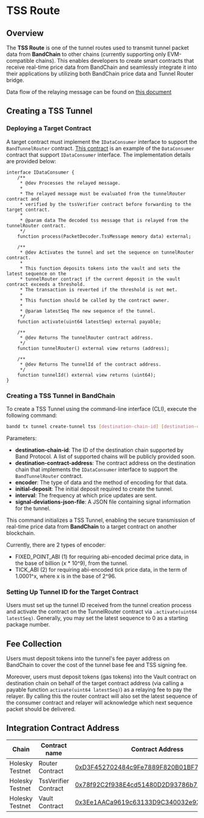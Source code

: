 # TSS Route

## Overview

The **TSS Route** is one of the tunnel routes used to transmit tunnel packet data from **BandChain** to other chains (currently supporting only EVM-compatible chains). This enables developers to create smart contracts that receive real-time price data from BandChain and seamlessly integrate it into their applications by utilizing both BandChain price data and Tunnel Router bridge.

Data flow of the relaying message can be found on [this document](https://github.com/bandprotocol/tunnel-tss-router-contracts/blob/main/docs/contracts/02-dataflow.md)

## Creating a TSS Tunnel

### Deploying a Target Contract

A target contract must implement the `IDataConsumer` interface to support the `BandTunnelRouter` contract. [This contract](https://holesky.etherscan.io/address/0x4eabfc3cd1d9b1170707debd9fe5ab8f657f7a3f#code) is an example of the `DataConsumer` contract that support `IDataConsumer` interface. The implementation details are provided below:

```solidity
interface IDataConsumer {
    /**
     * @dev Processes the relayed message.
     *
     * The relayed message must be evaluated from the tunnelRouter contract and
     * verified by the tssVerifier contract before forwarding to the target contract.
     *
     * @param data The decoded tss message that is relayed from the tunnelRouter contract.
     */
    function process(PacketDecoder.TssMessage memory data) external;

    /**
     * @dev Activates the tunnel and set the sequence on tunnelRouter contract.
     *
     * This function deposits tokens into the vault and sets the latest sequence on the
     * tunnelRouter contract if the current deposit in the vault contract exceeds a threshold.
     * The transaction is reverted if the threshold is not met.
     *
     * This function should be called by the contract owner.
     *
     * @param latestSeq The new sequence of the tunnel.
     */
    function activate(uint64 latestSeq) external payable;

    /**
     * @dev Returns The tunnelRouter contract address.
     */
    function tunnelRouter() external view returns (address);

    /**
     * @dev Returns The tunnelId of the contract address.
     */
    function tunnelId() external view returns (uint64);
}
```

### Creating a TSS Tunnel in BandChain

To create a TSS Tunnel using the command-line interface (CLI), execute the following command:

```bash
bandd tx tunnel create-tunnel tss [destination-chain-id] [destination-contract-address] [encoder] [initial-deposit] [interval] [signal-deviations-json-file]
```

Parameters:

- **destination-chain-id**: The ID of the destination chain supported by Band Protocol. A list of supported chains will be publicly provided soon.
- **destination-contract-address**: The contract address on the destination chain that implements the `IDataConsumer` interface to support the `BandTunnelRouter` contract.
- **encoder**: The type of data and the method of encoding for that data.
- **initial-deposit**: The initial deposit required to create the tunnel.
- **interval**: The frequency at which price updates are sent.
- **signal-deviations-json-file**: A JSON file containing signal information for the tunnel.

This command initializes a TSS Tunnel, enabling the secure transmission of real-time price data from **BandChain** to a target contract on another blockchain.

Currently, there are 2 types of encoder:
- FIXED_POINT_ABI (1) for requiring abi-encoded decimal price data, in the base of billion (x * 10^9), from the tunnel.
- TICK_ABI (2) for requiring abi-encoded tick price data, in the term of 1.0001^x, where x is in the base of 2^96.

### Setting Up Tunnel ID for the Target Contract

Users must set up the tunnel ID received from the tunnel creation process and activate the contract on the TunnelRouter contract via `.activate(uint64 latestSeq)`. Generally, you may set the latest sequence to 0 as a starting package number.

## Fee Collection

Users must deposit tokens into the tunnel's fee payer address on BandChain to cover the cost of the tunnel base fee and TSS signing fee. 

Moreover, users must deposit tokens (gas tokens) into the Vault contract on destination chain on behalf of the target contract address (via calling a payable function `activate(uint64 latestSeq)`) as a relaying fee to pay the relayer. By calling this the router contract will also set the latest sequence of the consumer contract and relayer will acknowledge which next sequence packet should be delivered.

## Integration Contract Address

| Chain | Contract name | Contract Address |
|---|---|---|
| Holesky Testnet | Router Contract | [0xD3F452702484c9Fe7889F820B01BF7B0E20b221B](https://holesky.etherscan.io/address/0xd3f452702484c9fe7889f820b01bf7b0e20b221b) |
| Holesky Testnet | TssVerifier Contract | [0x78f92C2f938E4cd51480D2D93786b74302b1e94F](https://holesky.etherscan.io/address/0x78f92C2f938E4cd51480D2D93786b74302b1e94F) |
| Holesky Testnet | Vault Contract | [0x3Ee1AACa9619c63133D9C340032e933C88aA49d3](https://holesky.etherscan.io/address/0x3Ee1AACa9619c63133D9C340032e933C88aA49d3) |
